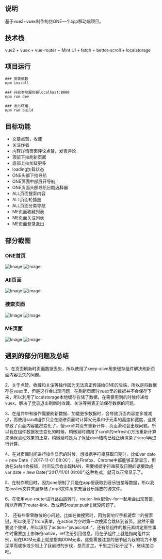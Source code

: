 ## 说明

基于vue2+vuex制作的仿ONE一个app移动端项目。




## 技术栈

vue2 + vuex + vue-router + Mint UI + fetch + better-scroll + localstorage




## 项目运行

```
### 安装依赖
npm install

### 开启本地服务器localhost:8080
npm run dev

### 发布环境
npm run build

```




## 目标功能

- 文章点赞，收藏
- 关注作者
- 内容详情页面评论点赞，发表评论
- 顶部下拉刷新页面
- 底部上拉加载更多
- loading加载状态
- ONE头部下拉导航
- ONE页面中部展开导航
- ONE页面头部导航日期选择器
- ALL页面搜索内容
- ALL页面轮播图
- ALL页面分类导航
- ME页面收藏列表
- ME页面关注列表
- ME页面登录退出




## 部分截图

### ONE首页

![Image](https://github.com/A1man/vue-project/blob/master/src/assets/effect/ONE.jpg)
![Image](https://github.com/A1man/vue-project/blob/master/src/assets/effect/ONE.gif)

### All页面

![Image](https://github.com/A1man/vue-project/blob/master/src/assets/effect/ALL.jpg)
![Image](https://github.com/A1man/vue-project/blob/master/src/assets/effect/ALL.gif)



### 搜索页面

![Image](https://github.com/A1man/vue-project/blob/master/src/assets/effect/search.jpg)
![Image](https://github.com/A1man/vue-project/blob/master/src/assets/effect/search.gif)

### ME页面

![Image](https://github.com/A1man/vue-project/blob/master/src/assets/effect/ME.jpg)
![Image](https://github.com/A1man/vue-project/blob/master/src/assets/effect/ME.gif)




## 遇到的部分问题及总结

1、在页面刷新时页面数据丢失，所以使用了keep-alive用来缓存组件解决刷新页面内容丢失的问题。

2、关于点赞、收藏和关注等操作因为无法真正传递给ONE的后端，所以是将数据存在vuex里，但是这样会出现问题，在刷新页面时vuex里的数据并不会保存下来，所以利用了localstorage本地缓存存储了数据，在需要用到的时候传递给vuex，解决了登录退出刷新时收藏、关注等列表无法保存数据的问题。

3、在组件中有操作需要刷新数据、加载更多数据时，会导致页面内容变多或减少，而使用scroll组件只会在刚进页面时计算父元素和子元素的高度和宽度，这就导致了页面内容虽然变化了，但scroll并没有重新计算，页面滑动会出现问题。所以我在组件数据发生变化的时候，稍微延时调用了scroll的refresh()方法重新计算来确保滚动效果的正常，稍微延时是为了保证dom结构已经正确渲染了scroll再进行计算。

4、在对页面时间进行操作显示的时候，想根据字符串获取日期时，比如var date = new Date（'2017-11-01 08:00'），在Firefox、Chrome中都能够正常显示，但放在Safari会报错，时间显示会出现NAN，需要根据字符串获取日期的话要改成var date = new Date("2017/11/01 08:00")这种格式，就可以正常显示了。  

5、在制作项目时，因为one限制了只能在app里获取到音乐链接等数据，所以我在asstes文件夹里存储了mp3文件用来充当音乐播放的源文件。

6、在使用vue-router进行路由跳转时，router-link配合v-for一起用会出现警告，所以弃用了router-link，改成用$router.push()就没问题了。

7、 还有些零零散散的小问题，比如在做搜索时，因为要响应手机键盘上的搜索键，所以使用了from表单，在action为空时第一次搜索会跳转到首页，显然不需要这个效果，所以填写了action="javascript:;"，还有给组件的根元素绑定原生事件时需要加上修饰符native，ref注册引用信息，用在子组件上就是指向组件实例，用在DOM元素上就是指向DOM元素，这些需要注意的细节因为我的功力不够深厚而或多或少阻止了我前进的步伐，总而言之，千里之行始于足下，继续加油吧。